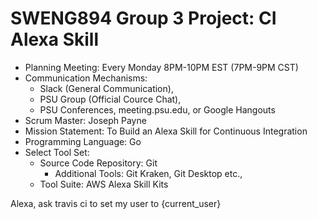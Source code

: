 # SWENG894 Group 3 Project: CI Alexa Skill 
* Planning Meeting: Every Monday 8PM-10PM EST (7PM-9PM CST)
* Communication Mechanisms:
  * Slack (General Communication),
  * PSU Group (Official Cource Chat),
  * PSU Conferences, meeting.psu.edu, or Google Hangouts
* Scrum Master: Joseph Payne
* Mission Statement: To Build an Alexa Skill for Continuous Integration
* Programming Language: Go
* Select Tool Set:
  * Source Code Repository: Git
    * Additional Tools: Git Kraken, Git Desktop etc.,
  * Tool Suite: AWS Alexa Skill Kits

Alexa, ask travis ci to set my user to {current_user}
